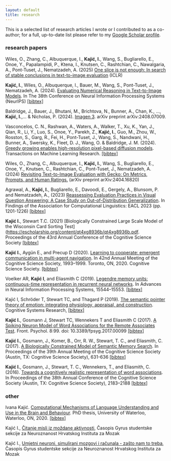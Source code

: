 ```yaml
---
layout: default
title: research
---
```


This is a selected list of research articles I wrote or I contributed to as a co-author; for a full, up-to-date list please refer to my <a href="https://scholar.google.com/citations?user=7zgme7gAAAAJ&hl=en&oi=ao" target="_blank">Google Scholar profile</a>.


### research papers

Wiles, O., Zhang, C., Albuquerque, I., **Kajić, I.**, Wang, S., Bugliarello, E., Onoe, Y., Papalampidi, P., Ktena, I., Knutsen, C., Rashtchian, C., Nawalgaria, A., Pont-Tuset, J., Nematzadeh, A. (2025) [One slice is not enough: In search of stable conclusions in text-to-image evaluation](https://openreview.net/pdf?id=Im2neAMlre) (ICLR)

**Kajić, I.**, Wiles, O., Albuquerque, I., Bauer, M., Wang, S., Pont-Tuset, J., Nematzadeh, A. (2024). [Evaluating Numerical Reasoning in Text-to-Image Models](https://openreview.net/pdf?id=W0FEprcxva). In The 38th Conference on Neural Information Processing Systems (NeurIPS) <a 
href="https://scholar.googleusercontent.com/scholar.bib?q=info:egR2IqBJNzsJ:scholar.google.com/&output=citation&scisdr=ClEeNBS5ENrs4ywCuGQ:AFWwaeYAAAAAZ5gEoGSf69nmF8P_KFsIo1egW1I&scisig=AFWwaeYAAAAAZ5gEoAH37EK7T9AYscGRQfeck64&scisf=4&ct=citation&cd=-1&hl=en&scfhb=1"
target="_blank">[bibtex]</a>

Baldridge, J., Bauer, J., Bhutani, M., Brichtova, N., Bunner, A., Chan, K., ..., **Kajić, I.**,... & Nicholas, P. (2024). [Imagen 3](https://arxiv.org/pdf/2408.07009). arXiv preprint arXiv:2408.07009.

Vasconcelos, C. N., Rashwan, A., Waters, A., Walker, T., Xu, K., Yan, J., Qian, R., Li, Y., Luo, S., Onoe, Y., Parekh, Z., **Kajić, I.**, Guo, M., Zhou, W., Rosston, S., Garg, R., Fei, H., Pont-Tuset, J., Wang, S., Nandwani, H., Bunner, A., Swersky, K., Fleet, D. J., Wang, O. & Baldridge, J. M. (2024). [Greedy growing enables high-resolution pixel-based diffusion models](https://openreview.net/pdf?id=GpULi1dAMm). Transactions on Machine Learning Research. <a href="https://openreview.net/forum?id=GpULi1dAMm#" target="_blank">[bibtex]</a>

Wiles, O., Zhang, C., Albuquerque, I., **Kajić, I.**, Wang, S., Bugliarello, E., Onoe, Y., Knutsen, C., Rashtchian, C., Pont-Tuset, J., Nematzadeh, A. (2024) [Revisiting Text-to-Image Evaluation with Gecko: On Metrics, Prompts, and Human Ratings.](https://arxiv.org/pdf/2404.16820) (arXiv preprint arXiv:2404.16820)

Agrawal, A., **Kajić, I.**, Bugliarello, E., Davoodi, E., Gergely, A., Blunsom, P. and Nematzadeh, A., (2023) [Reassessing Evaluation Practices in Visual Question Answering: A Case Study on Out-of-Distribution Generalization](https://arxiv.org/pdf/2205.12191). In Findings of the Association for Computational Linguistics: EACL 2023 (pp. 1201-1226) <a href="https://scholar.googleusercontent.com/scholar.bib?q=info:N5SeNuuIvAYJ:scholar.google.com/&output=citation&scisdr=ClEeNBS5ENrs4ywPVPw:AFWwaeYAAAAAZ5gJTPw2oJZeIOk1Him61MpwFgA&scisig=AFWwaeYAAAAAZ5gJTL8Ogm8rA2-yXal92IoBbNA&scisf=4&ct=citation&cd=-1&hl=en&scfhb=1" target="_blank">[bibtex]</a>

**Kajić I.**, Stewart T.C. (2021) [Biologically Constrained Large Scale Model of the Wisconsin Card Sorting Test](https://escholarship.org/content/qt4xg8936b/qt4xg8936b.pdf. Proceedings of the 43rd Annual Conference of the Cognitive Science Society  <a href="https://scholar.googleusercontent.com/scholar.bib?q=info:dCbLrblK9z8J:scholar.google.com/&output=citation&scisdr=ClEeNBS5ENrs4ywKLfA:AFWwaeYAAAAAZ5gMNfDPHTYMHXo3bxAuXP1OVhE&scisig=AFWwaeYAAAAAZ5gMNfuE4K7zltwRnQ1ENdzQGSk&scisf=4&ct=citation&cd=-1&hl=en" target="_blank">[bibtex]</a>

**Kajić I.**, Aygün E., and Precup D (2020). [Learning to cooperate: emergent communication in multi-agent navigation](https://cogsci.mindmodeling.org/2020/papers/0459/0459.pdf). In 42nd Annual Meeting of the Cognitive Science Society, 1993–1999. Toronto, ON, 2020. Cognitive Science Society. <a href="http://compneuro.uwaterloo.ca/publications/kajic2020.html" target="_blank">[bibtex]</a>

Voelker AR, **Kajić I**, and Eliasmith C (2019). [Legendre memory units: continuous-time representation in recurrent neural networks](https://papers.nips.cc/paper/9689-legendre-memory-units-continuous-time-representation-in-recurrent-neural-networks). In Advances in Neural Information Processing Systems, 15544–15553.  <a href="http://compneuro.uwaterloo.ca/publications/voelker2019lmu.html"
target="_blank">[bibtex]</a>

Kajić I, Schröder T, Stewart TC, and Thagard P (2019). [The semantic pointer theory of emotion: integrating physiology, appraisal, and construction](http://www.sciencedirect.com/science/article/pii/S1389041718303838). Cognitive Systems Research, <a 
href="http://compneuro.uwaterloo.ca/publications/kajic2019.html#kajic2019cite"
target="_blank">[bibtex]</a>

**Kajić I.**, Gosmann J, Stewart TC, Wennekers T and Eliasmith C (2017). [A Spiking Neuron Model of Word Associations for the Remote Associates Test](http://journal.frontiersin.org/article/10.3389/fpsyg.2017.00099). Front. Psychol. 8:99. doi: 10.3389/fpsyg.2017.00099 <a
href="http://compneuro.uwaterloo.ca/publications/kajic2017.html#kajic2017cite"
target="_blank">[bibtex]</a>

**Kajić I.**, Gosmann, J., Komer, B., Orr, R. W., Stewart, T. C., and Eliasmith, C. (2017). [A Biologically Constrained Model of Semantic Memory
Search](https://mindmodeling.org/cogsci2017/papers/0127/paper0127.pdf). In
Proceedings of the 39th Annual Meeting of the Cognitive Science Society
(Austin, TX: Cognitive Science Society), 631-636 <a
href="http://compneuro.uwaterloo.ca/publications/kajic2017a.html"
target="_blank">[bibtex]</a>


**Kajić I.**, Gosmann, J., Stewart, T. C., Wennekers, T., and Eliasmith, C.
(2016). [Towards a cognitively realistic representation of word
associations](http://mindmodeling.org/cogsci2016/papers/0379/paper0379.pdf). In Proceedings of the 38th Annual Conference of the Cognitive Science Society (Austin, TX: Cognitive
Science Society), 2183–2188 <a
href="https://raw.githubusercontent.com/ikajic/ikajic.github.io/master/publications/kajic2016.bib"
target="_blank">[bibtex]</a>


### other

Ivana Kajić. [Computational Mechanisms of Language Understanding and Use in the Brain and Behaviour](http://hdl.handle.net/10012/16439.). PhD thesis, University of Waterloo, Waterloo, ON, 2020. <a href="http://libwebappsprd01.uwaterloo.ca/cgi-bin/citation/citation.bib?hdl=10012/16439&type=Doctoral%20Thesis&year=2020" target="_blank">[bibtex]</a>

Kajić I., [Čitanje misli iz moždane aktivnosti](http://gyrus.hiim.hr/images/gyrus3/Gyrus3_Part9.pdf), Časopis Gyrus studentske sekcije za Neuroznanost Hrvatskog Instituta za Mozak 

Kajić I., [Umjetni neuroni, simulirani mozgovi i računala - zašto nam to
treba](http://gyrus.hiim.hr/images/gyrus1/Gyrus1_Part4.pdf), Časopis Gyrus studentske sekcije za Neuroznanost Hrvatskog Instituta za Mozak
